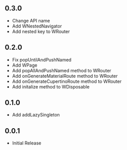 ## 0.3.0

- Change API name
- Add WNestedNavigator
- Add nested key to WRouter

## 0.2.0

- Fix popUntilAndPushNamed
- Add WPage
- Add popAllAndPushNamed method to WRouter
- Add onGenerateMaterialRoute method to WRouter
- Add onGenerateCupertinoRoute method to WRouter
- Add initalize method to WDisposable

## 0.1.0

- Add addLazySingleton

## 0.0.1

- Initial Release
